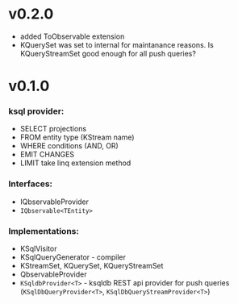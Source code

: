 # v0.2.0
- added ToObservable extension
- KQuerySet was set to internal for maintanance reasons. Is KQueryStreamSet good enough for all push queries?

# v0.1.0

### ksql provider:
- SELECT projections
- FROM entity type (KStream name)
- WHERE conditions (AND, OR)
- EMIT CHANGES
- LIMIT take linq extension method

### Interfaces:
- IQbservableProvider
- ```IQbservable<TEntity>```

### Implementations:
- KSqlVisitor
- KSqlQueryGenerator - compiler
- KStreamSet, KQuerySet, KQueryStreamSet
- QbservableProvider
- ```KSqldbProvider<T>``` - ksqldb REST api provider for push queries (```KSqlDbQueryProvider<T>```, ```KSqlDbQueryStreamProvider<T>```)